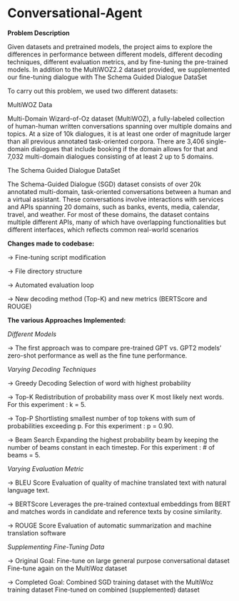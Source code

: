 # Conversational-Agent

**Problem Description**

Given datasets and pretrained models, the project aims to explore the differences in performance between different models, different decoding techniques, different evaluation metrics, and by fine-tuning the pre-trained models. In addition to the MultiWOZ2.2 dataset provided, we supplemented our fine-tuning dialogue with The Schema Guided Dialogue DataSet

To carry out this problem, we used two different datasets:

MultiWOZ Data

Multi-Domain Wizard-of-Oz dataset (MultiWOZ), a fully-labeled collection of human-human written conversations spanning over multiple domains and topics. At a size of 10k dialogues, it is at least one order of magnitude larger than all previous annotated task-oriented corpora. There are 3,406 single-domain dialogues that include booking if the domain allows for that and 7,032 multi-domain dialogues consisting of at least 2 up to 5 domains. 


The Schema Guided Dialogue DataSet

The Schema-Guided Dialogue (SGD) dataset consists of over 20k annotated multi-domain, task-oriented conversations between a human and a virtual assistant. These conversations involve interactions with services and APIs spanning 20 domains, such as banks, events, media, calendar, travel, and weather. For most of these domains, the dataset contains multiple different APIs, many of which have overlapping functionalities but different interfaces, which reflects common real-world scenarios


**Changes made to codebase:**

-> Fine-tuning script modification

-> File directory structure

-> Automated evaluation loop

-> New decoding method (Top-K) and new metrics (BERTScore and ROUGE)


**The various Approaches Implemented:**

_Different Models_

-> The first approach was to compare pre-trained GPT vs. GPT2 models’ zero-shot performance as well as the fine tune performance.


_Varying Decoding Techniques_

-> Greedy Decoding
Selection of word with highest probability

-> Top-K
Redistribution of probability mass over K most likely next words. 
For this experiment : k = 5.

-> Top-P
Shortlisting smallest number of top tokens with sum of probabilities exceeding p.
For this experiment : p = 0.90.

-> Beam Search
Expanding the highest probability beam by keeping the number of beams constant in each timestep.
For this experiment : # of beams = 5.

_Varying Evaluation Metric_

-> BLEU Score
Evaluation of quality of machine translated text with natural language text.

-> BERTScore
Leverages the pre-trained contextual embeddings from BERT and matches words in candidate and reference texts by cosine similarity. 

-> ROUGE Score
Evaluation of automatic summarization and machine translation software

_Supplementing Fine-Tuning Data_

-> Original Goal: 
Fine-tune on large general purpose conversational dataset
Fine-tune again on the MultiWoz dataset

-> Completed Goal:
Combined SGD training dataset with the MultiWoz training dataset
Fine-tuned on combined (supplemented) dataset






